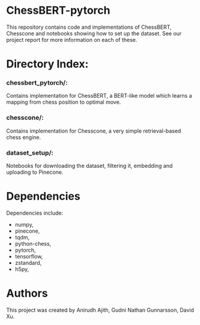 # ChessBERT-pytorch
This repository contains code and implementations of ChessBERT, Chesscone and notebooks showing how to set up the dataset. See our project report for more information on each of these.

# Directory Index:

### chessbert_pytorch/:
Contains implementation for ChessBERT, a BERT-like model which learns a mapping from chess position to optimal move.

### chesscone/:
Contains implementation for Chesscone, a very simple retrieval-based chess engine.

### dataset_setup/:
Notebooks for downloading the dataset, filtering it, embedding and uploading to Pinecone.


# Dependencies
Dependencies include: 
- numpy, 
- pinecone,
- tqdm,
- python-chess,
- pytorch,
- tensorflow,
- zstandard, 
- h5py,


# Authors
This project was created by Anirudh Ajith, Gudni Nathan Gunnarsson, David Xu.